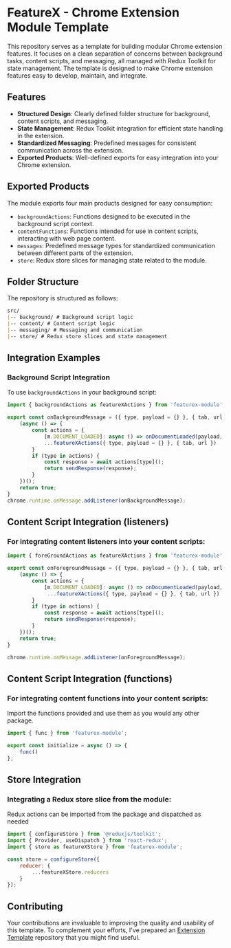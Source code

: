 # FeatureX - Chrome Extension Module Template

This repository serves as a template for building modular Chrome extension features. It focuses on a clean separation of concerns between background tasks, content scripts, and messaging, all managed with Redux Toolkit for state management. The template is designed to make Chrome extension features easy to develop, maintain, and integrate.

## Features

- **Structured Design**: Clearly defined folder structure for background, content scripts, and messaging.
- **State Management**: Redux Toolkit integration for efficient state handling in the extension.
- **Standardized Messaging**: Predefined messages for consistent communication across the extension.
- **Exported Products**: Well-defined exports for easy integration into your Chrome extension.

## Exported Products

The module exports four main products designed for easy consumption:

- `backgroundActions`: Functions designed to be executed in the background script context.
- `contentFunctions`: Functions intended for use in content scripts, interacting with web page content.
- `messages`: Predefined message types for standardized communication between different parts of the extension.
- `store`: Redux store slices for managing state related to the module.

## Folder Structure
The repository is structured as follows:
```markdown
src/
|-- background/ # Background script logic
|-- content/ # Content script logic
|-- messaging/ # Messaging and communication
|-- store/ # Redux store slices and state management
```

## Integration Examples

### Background Script Integration

To use `backgroundActions` in your background script:

```javascript
import { backgroundActions as featureXActions } from 'featurex-module';

export const onBackgroundMessage = ({ type, payload = {} }, { tab, url }, sendResponse) => {
    (async () => {
        const actions = {
            [m.DOCUMENT_LOADED]: async () => onDocumentLoaded(payload, tab),
            ...featureXActions({ type, payload = {} }, { tab, url })
        }
        if (type in actions) {
            const response = await actions[type]();
            return sendResponse(response);
        }
    })();
    return true;
}
chrome.runtime.onMessage.addListener(onBackgroundMessage);
```

## Content Script Integration (listeners)
### For integrating content listeners into your content scripts:

```javascript
import { foreGroundActions as featureXActions } from 'featurex-module';

export const onForegroundMessage = ({ type, payload = {} }, { tab, url }, sendResponse) => {
    (async () => {
        const actions = {
            [m.DOCUMENT_LOADED]: async () => onDocumentLoaded(payload, tab),
             ...featureXActions({ type, payload = {} }, { tab, url })
        }
        if (type in actions) {
            const response = await actions[type]();
            return sendResponse(response);
        }
    })();
    return true;
}

chrome.runtime.onMessage.addListener(onForegroundMessage);
```

## Content Script Integration (functions)
### For integrating content functions into your content scripts:
Import the functions provided and use them as you would any other package.

```javascript
import { func } from 'featurex-module';

export const initialize = async () => {
    func() 
};
```

## Store Integration
### Integrating a Redux store slice from the module:
Redux actions can be imported from the package and dispatched as needed 

```javascript
import { configureStore } from '@reduxjs/toolkit';
import { Provider, useDispatch } from 'react-redux';
import { store as featureXStore } from 'featurex-module';

const store = configureStore({
    reducer: {
        ...featureXStore.reducers
    }
});
```
## Contributing
Your contributions are invaluable to improving the quality and usability of this template. To complement your efforts, I've prepared an [Extension Template](https://github.com/EmmaHoll97/React-Chrome-Extension-Template) repository that you might find useful.